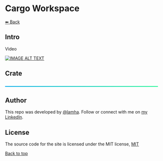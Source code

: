 # Cargo Workspace

[⬅ Back](../README.md)

## Intro 
Video 

<div>
  <a href="https://www.youtube.com/watch?v=70_9IIsQfjs"><img src="https://img.youtube.com/vi/70_9IIsQfjs/0.jpg" alt="IMAGE ALT TEXT"></a>
</div>

## Crate 



<p><img type="separator" height=8px width="100%" src="https://github.com/HaLamUs/nft-drop/blob/main/assets/aqua.png"></p>

## Author

This repo was developed by [@lamha](https://github.com/HaLamUs). 
Follow or connect with me on [my LinkedIn](https://www.linkedin.com/in/lamhacs). 

## License
The source code for the site is licensed under the MIT license, [MIT](https://opensource.org/license/mit/)

 <a href="#top">Back to top</a>
